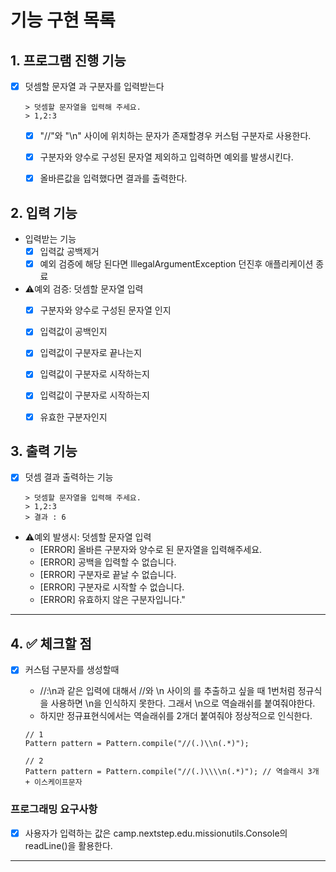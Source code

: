 # 기능 구현 목록

## 1. 프로그램 진행 기능

- [x] 덧셈할 문자열 과 구분자를 입력받는다
  ```
  > 덧셈할 문자열을 입력해 주세요.
  > 1,2:3
  ```
   - [x] "//"와 "\n" 사이에 위치하는 문자가 존재할경우 커스텀 구분자로 사용한다.
   - [x] 구분자와 양수로 구성된 문자열 제외하고 입력하면 예외를 발생시킨다.
   - [x] 올바른값을 입력했다면 결과를 출력한다.
 

## 2. 입력 기능

- 입력받는 기능
  - [x] 입력값 공백제거
  - [x] 예외 검증에 해당 된다면 IllegalArgumentException 던진후 애플리케이션 종료
  
- ⚠️예외 검증: 덧셈할 문자열 입력
   - [x] 구분자와 양수로 구성된 문자열 인지
   - [x] 입력값이 공백인지
   - [x] 입력값이 구분자로 끝나는지
   - [x] 입력값이 구분자로 시작하는지
   - [x] 입력값이 구분자로 시작하는지
   - [x] 유효한 구분자인지


## 3. 출력 기능

- [x] 덧셈 결과 출력하는 기능
  ```
  > 덧셈할 문자열을 입력해 주세요.
  > 1,2:3
  > 결과 : 6
  ```

- ⚠️예외 발생시: 덧셈할 문자열 입력
   - [ERROR] 올바른 구분자와 양수로 된 문자열을 입력해주세요.
   - [ERROR] 공백을 입력할 수 없습니다.
   - [ERROR] 구분자로 끝날 수 없습니다.
   - [ERROR] 구분자로 시작할 수 없습니다.
   - [ERROR] 유효하지 않은 구분자입니다."

---


## 4. ✅ 체크할 점
- [x] 커스텀 구분자를 생성할때 
  - //:\n과 같은 입력에 대해서 //와 \n 사이의 를 추출하고 싶을 때 1번처럼 정규식을 사용하면 \n을 인식하지 못한다. 그래서 \\n으로 역슬래쉬를 붙여줘야한다.
  - 하지만 정규표현식에서는 역슬래쉬를 2개더 붙여줘야 정상적으로 인식한다.
  ```
  // 1
  Pattern pattern = Pattern.compile("//(.)\\n(.*)");

  // 2
  Pattern pattern = Pattern.compile("//(.)\\\\n(.*)"); // 역슬래시 3개 + 이스케이프문자

  ```
  

### 프로그래밍 요구사항
- [x] 사용자가 입력하는 값은 camp.nextstep.edu.missionutils.Console의 readLine()을 활용한다.

---
